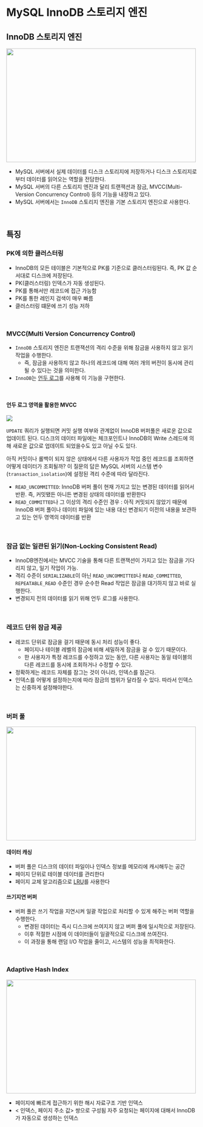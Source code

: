 
# MySQL InnoDB 스토리지 엔진

## InnoDB 스토리지 엔진

<img src="https://dev.mysql.com/doc/refman/8.0/en/images/innodb-architecture-8-0.png" width="500" height="300">

- MySQL 서버에서 실제 데이터를 디스크 스토리지에 저장하거나 디스크 스토리지로부터 데이터를 읽어오는 역할을 전담한다.
- MySQL 서버의 다른 스토리지 엔진과 달리 트랜잭션과 잠금, MVCC(Multi-Version Concurrency Control) 등의 기능을 내장하고 있다.
- MySQL 서버에서는 `InnoDB` 스토리지 엔진을 기본 스토리지 엔진으로 사용한다.

<br>

## 특징

### PK에 의한 클러스터링

- InnoDB의 모든 테이블은 기본적으로 PK를 기준으로 클러스터링된다. 즉, PK 값 순서대로 디스크에 저장된다.
- PK(클러스터링) 인덱스가 자동 생성된다.
- PK를 통해서만 레코드에 접근 가능함
- PK를 통한 레인지 검색이 매우 빠름
- 클러스터링 떄문에 쓰기 성능 저하

<br>

### MVCC(Multi Version Concurrency Control)

- `InnoDB` 스토리지 엔진은 트랜잭션의 격리 수준을 위해 잠금을 사용하지 않고 읽기 작업을 수행한다.
    - 즉, 잠금을 사용하지 않고 하나의 레코드에 대해 여러 개의 버전이 동시에 관리될 수 있다는 것을 의미한다.
- `InnoDB`는 [언두 로그](https://dev.mysql.com/doc/refman/8.0/en/innodb-undo-tablespaces.html)를 사용해 이 기능을 구현한다.

<br>

#### 언두 로그 영역을 활용한 MVCC

![](https://github.com/dragonappear/learn/assets/89398909/3a14f761-519e-4770-b22a-1a6928428535)

`UPDATE` 쿼리가 실행되면 커밋 실행 여부와 관계없이 InnoDB 버퍼풀은 새로운 값으로 업데이트 된다. 디스크의 데이터 파일에는 체크포인트나 InnoDB의 Write 스레드에 의해 새로운 값으로 업데이트 되었을수도 있고 아닐 수도 있다.

아직 커밋이나 롤백이 되지 않은 상태에서 다른 사용자가 작업 중인 레코드를 조회하면 어떻게 데이터가 조회될까? 이 질문의 답은 MySQL 서버의 시스템 변수(`transaction_isolation`)에 설정된 격리 수준에 따라 달라진다.

- `READ_UNCOMMITTED`: InnoDB 버퍼 풀이 현재 가지고 있는 변경된 데이터를 읽어서 반환. 즉, 커밋됐든 아니든 변경된 상태의 데이터를 반환한다
- `READ_COMMITTED`나 그 이상의 격리 수준인 경우 : 아직 커밋되지 않았기 때문에 InnoDB 버퍼 풀이나 데이터 파일에 있는 내용 대신 변경되기 이전의 내용을 보관하고 있는 언두 영역의 데이터를 반환

<br>

### 잠금 없는 일관된 읽기(Non-Locking Consistent Read)

- InnoDB엔진에서는 MVCC 기술을 통해 다른 트랜잭션이 가지고 있는 잠금을 기다리지 않고, 일기 작업이 가능.
- 격리 수준이 `SERIALIZABLE`이 아닌 `READ_UNCOMMITTED`나 `READ_COMMITTED`, `REPEATABLE_READ` 수준인 경우 순수한 Read 작업은 잠금을 대기하지 않고 바로 실행한다.
- 변경되지 전의 데이터를 읽기 위해 언두 로그를 사용한다.

<br>

### 레코드 단위 잠금 제공

- 레코드 단위로 잠금을 걸기 때문에 동시 처리 성능이 좋다.
  - 페이지나 테이블 레벨의 잠금에 비해 세밀하게 잠금을 걸 수 있기 때문이다.
  - 한 사용자가 특정 레코드를 수정하고 있는 동안, 다른 사용자는 동일 테이블의 다른 레코드를 동시에 조회하거나 수정할 수 있다.
- 정확하게는 레코드 자체를 잠그는 것이 아니라, 인덱스를 잠근다.
- 인덱스를 어떻게 설정하는지에 따라 잠금의 범위가 달라질 수 있다. 따라서 인덱스는 신중하게 설정해야한다.


<br>

### 버퍼 풀

<img src="https://velog.velcdn.com/images/dragonappear/post/8dcd6b3e-ebeb-44f4-98dc-867a0829ab0a/image.png" width="500" height="300">

#### 데이터 캐싱

- 버퍼 풀은 디스크의 데이터 파일이나 인덱스 정보를 메모리에 캐시해두는 공간
- 페이지 단위로 테이블 데이터를 관리한다
- 페이지 교체 알고리즘으로 [LRU](https://en.wikipedia.org/wiki/Page_replacement_algorithm#Least_recently_used)를 사용한다

#### 쓰기지연 버퍼
- 버퍼 풀은 쓰기 작업을 지연시켜 일괄 작업으로 처리할 수 있게 해주는 버퍼 역할을 수행한다.
  - 변경된 데이터는 즉시 디스크에 쓰여지지 않고 버퍼 풀에 일시적으로 저장된다. 
  - 이후 적절한 시점에 이 데이터들이 일괄적으로 디스크에 쓰여진다. 
  - 이 과정을 통해 랜덤 I/O 작업을 줄이고, 시스템의 성능을 최적화한다.

<br>

### Adaptive Hash Index

<img src="https://velog.velcdn.com/images/dragonappear/post/9c1792ef-5526-4acf-a9a9-905cea5ff003/image.png" width="500" height="300">

- 페이지에 빠르게 접근하기 위한 해시 자료구조 기반 인덱스
- < 인덱스, 페이지 주소 값> 쌍으로 구성됨
자주 요청되는 페이지에 대해서 InnoDB가 자동으로 생성하는 인덱스
